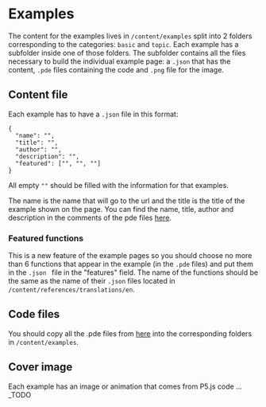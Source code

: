 # Examples

The content for the examples lives in `/content/examples` split into 2 folders corresponding to the categories: `basic` and `topic`. Each example has a subfolder inside one of those folders. The subfolder contains all the files necessary to build the individual example page: a `.json` that has the content, `.pde` files containing the code and `.png` file for the image.

## Content file

Each example has to have a `.json` file in this format:

```
{
  "name": "",
  "title": "",
  "author": "",
  "description": "",
  "featured": ["", "", ""]
}
```

All empty `""` should be filled with the information for that examples.

The name is the name that will go to the url and the title is the title of the example shown on the page. You can find the name, title, author and description in the comments of the pde files [here](https://github.com/processing/processing-docs/tree/master/content/examples).

### Featured functions 

This is a new feature of the example pages so you should choose no more than 6 functions that appear in the example (in the `.pde` files) and put them in the `.json ` file in the "features" field. The name of the functions should be the same as the name of their `.json` files located in `/content/references/translations/en`.

## Code files

You should copy all the .pde files from [here](https://github.com/processing/processing-docs/tree/master/content/examples) into the corresponding folders in `/content/examples`.

## Cover image

Each example has an image or animation that comes from P5.js code ... _TODO
